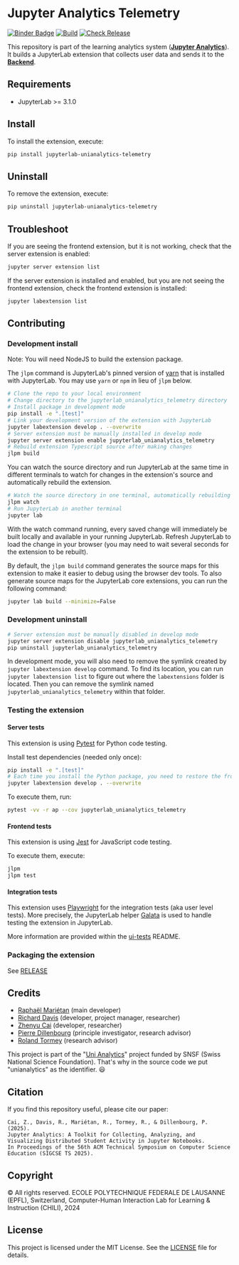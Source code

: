 # Jupyter Analytics Telemetry

[![Binder Badge](https://github.com/chili-epfl/jupyter-analytics-telemetry/actions/workflows/binder-on-pr.yml/badge.svg)](https://github.com/chili-epfl/jupyter-analytics-telemetry/actions/workflows/binder-on-pr.yml)
[![Build](https://github.com/chili-epfl/jupyter-analytics-telemetry/actions/workflows/build.yml/badge.svg)](https://github.com/chili-epfl/jupyter-analytics-telemetry/actions/workflows/build.yml)
[![Check Release](https://github.com/chili-epfl/jupyter-analytics-telemetry/actions/workflows/check-release.yml/badge.svg)](https://github.com/chili-epfl/jupyter-analytics-telemetry/actions/workflows/check-release.yml)

This repository is part of the learning analytics system ([**Jupyter Analytics**](https://github.com/chili-epfl/jupyter-analytics)). It builds a JupyterLab extension that collects user data and sends it to the [**Backend**](https://github.com/chili-epfl/jupyter-analytics-backend).

## Requirements

- JupyterLab >= 3.1.0

## Install

To install the extension, execute:

```bash
pip install jupyterlab-unianalytics-telemetry
```

## Uninstall

To remove the extension, execute:

```bash
pip uninstall jupyterlab-unianalytics-telemetry
```

## Troubleshoot

If you are seeing the frontend extension, but it is not working, check
that the server extension is enabled:

```bash
jupyter server extension list
```

If the server extension is installed and enabled, but you are not seeing
the frontend extension, check the frontend extension is installed:

```bash
jupyter labextension list
```

## Contributing

### Development install

Note: You will need NodeJS to build the extension package.

The `jlpm` command is JupyterLab's pinned version of
[yarn](https://yarnpkg.com/) that is installed with JupyterLab. You may use
`yarn` or `npm` in lieu of `jlpm` below.

```bash
# Clone the repo to your local environment
# Change directory to the jupyterlab_unianalytics_telemetry directory
# Install package in development mode
pip install -e ".[test]"
# Link your development version of the extension with JupyterLab
jupyter labextension develop . --overwrite
# Server extension must be manually installed in develop mode
jupyter server extension enable jupyterlab_unianalytics_telemetry
# Rebuild extension Typescript source after making changes
jlpm build
```

You can watch the source directory and run JupyterLab at the same time in different terminals to watch for changes in the extension's source and automatically rebuild the extension.

```bash
# Watch the source directory in one terminal, automatically rebuilding when needed
jlpm watch
# Run JupyterLab in another terminal
jupyter lab
```

With the watch command running, every saved change will immediately be built locally and available in your running JupyterLab. Refresh JupyterLab to load the change in your browser (you may need to wait several seconds for the extension to be rebuilt).

By default, the `jlpm build` command generates the source maps for this extension to make it easier to debug using the browser dev tools. To also generate source maps for the JupyterLab core extensions, you can run the following command:

```bash
jupyter lab build --minimize=False
```

### Development uninstall

```bash
# Server extension must be manually disabled in develop mode
jupyter server extension disable jupyterlab_unianalytics_telemetry
pip uninstall jupyterlab_unianalytics_telemetry
```

In development mode, you will also need to remove the symlink created by `jupyter labextension develop`
command. To find its location, you can run `jupyter labextension list` to figure out where the `labextensions`
folder is located. Then you can remove the symlink named `jupyterlab_unianalytics_telemetry` within that folder.

### Testing the extension

#### Server tests

This extension is using [Pytest](https://docs.pytest.org/) for Python code testing.

Install test dependencies (needed only once):

```sh
pip install -e ".[test]"
# Each time you install the Python package, you need to restore the front-end extension link
jupyter labextension develop . --overwrite
```

To execute them, run:

```sh
pytest -vv -r ap --cov jupyterlab_unianalytics_telemetry
```

#### Frontend tests

This extension is using [Jest](https://jestjs.io/) for JavaScript code testing.

To execute them, execute:

```sh
jlpm
jlpm test
```

#### Integration tests

This extension uses [Playwright](https://playwright.dev/docs/intro) for the integration tests (aka user level tests).
More precisely, the JupyterLab helper [Galata](https://github.com/jupyterlab/jupyterlab/tree/master/galata) is used to handle testing the extension in JupyterLab.

More information are provided within the [ui-tests](./ui-tests/README.md) README.

### Packaging the extension

See [RELEASE](RELEASE.md)

## Credits

- [Raphaël Mariétan](https://github.com/Rmarieta) (main developer)
- [Richard Davis](https://github.com/richarddavis) (developer, project manager, researcher)
- [Zhenyu Cai](https://github.com/zy-cai) (developer, researcher)
- [Pierre Dillenbourg](https://scholar.google.com/citations?user=FdvKJcIAAAAJ) (principle investigator, research advisor)
- [Roland Tormey](https://scholar.google.com/citations?user=IHrqibEAAAAJ) (research advisor)

This project is part of the "[Uni Analytics](https://data.snf.ch/grants/grant/187534)" project funded by SNSF (Swiss National Science Foundation). That's why in the source code we put "unianalytics" as the identifier. 😃

## Citation
If you find this repository useful, please cite our paper:
```
Cai, Z., Davis, R., Mariétan, R., Tormey, R., & Dillenbourg, P. (2025).
Jupyter Analytics: A Toolkit for Collecting, Analyzing, and Visualizing Distributed Student Activity in Jupyter Notebooks.
In Proceedings of the 56th ACM Technical Symposium on Computer Science Education (SIGCSE TS 2025).
```

## Copyright
© All rights reserved. ECOLE POLYTECHNIQUE FEDERALE DE LAUSANNE (EPFL), Switzerland, Computer-Human Interaction Lab for Learning & Instruction (CHILI), 2024

## License
This project is licensed under the MIT License. See the [LICENSE](https://github.com/chili-epfl/jupyter-analytics-telemetry/blob/main/LICENSE) file for details.